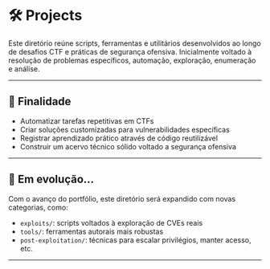 # 🛠️ Projects

Este diretório reúne scripts, ferramentas e utilitários desenvolvidos ao longo de desafios CTF e práticas de segurança ofensiva. Inicialmente voltado à resolução de problemas específicos, automação, exploração, enumeração e análise.

---

## 🧩 Finalidade

- Automatizar tarefas repetitivas em CTFs
- Criar soluções customizadas para vulnerabilidades específicas
- Registrar aprendizado prático através de código reutilizável
- Construir um acervo técnico sólido voltado a segurança ofensiva

---

## 🚧 Em evolução...

Com o avanço do portfólio, este diretório será expandido com novas categorias, como:

- `exploits/`: scripts voltados à exploração de CVEs reais  
- `tools/`: ferramentas autorais mais robustas  
- `post-exploitation/`: técnicas para escalar privilégios, manter acesso, etc.  

---


